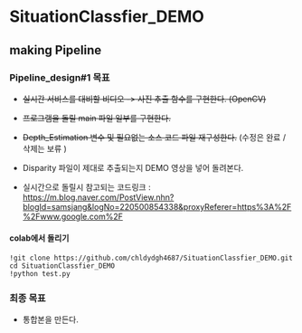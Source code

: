 # SituationClassfier_DEMO

## making Pipeline

### Pipeline_design#1 목표
- ~~실시간 서비스를 대비할 비디오 -> 사진 추출 함수를 구현한다.  (OpenCV)~~
- ~~프로그램을 돌릴 main 파일 일부를 구현한다.~~
- ~~Depth_Estimation 변수 및 필요없는 소스 코드 파일 재구성한다.~~ (수정은 완료 / 삭제는 보류 )
- Disparity 파일이 제대로 추출되는지 DEMO 영상을 넣어 돌려본다. 

- 실시간으로 돌릴시 참고되는 코드링크 : https://m.blog.naver.com/PostView.nhn?blogId=samsjang&logNo=220500854338&proxyReferer=https%3A%2F%2Fwww.google.com%2F
#### colab에서 돌리기
~~~
!git clone https://github.com/chldydgh4687/SituationClassfier_DEMO.git
cd SituationClassfier_DEMO
!python test.py
~~~

### 최종 목표
- 통합본을 만든다.

